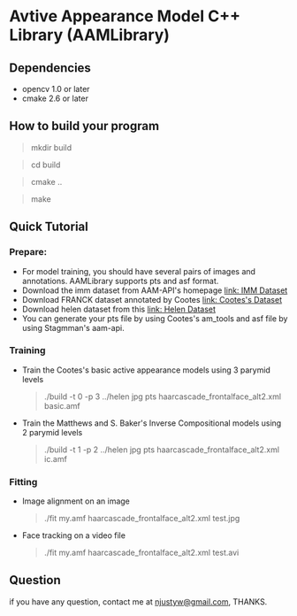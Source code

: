 
# Avtive Appearance Model C++ Library (AAMLibrary)


## Dependencies
- opencv 1.0 or later
- cmake 2.6 or later
 
## How to build your program

  > mkdir build 

  > cd build

  > cmake ..

  > make

## Quick Tutorial

### Prepare: 
- For model training, you should have several pairs of images and annotations. AAMLibrary supports pts and asf format.
- Download the imm dataset from AAM-API's homepage [link: IMM Dataset](http://www2.imm.dtu.dk/pubdb/views/publication_details.php?id=922)
- Download FRANCK dataset annotated by Cootes [link: Cootes's Dataset](http://personalpages.manchester.ac.uk/staff/timothy.f.cootes/tfc_software.html)
- Download helen dataset from this [link: Helen Dataset](http://ibug.doc.ic.ac.uk/resources/facial-point-annotations/)
- You can generate your pts file by using Cootes's am_tools and asf file by using Stagmman's aam-api.
 

### Training 

- Train the Cootes's basic active appearance models using 3 parymid levels
   > ./build -t 0 -p 3 ../helen jpg pts haarcascade_frontalface_alt2.xml basic.amf

- Train the Matthews and S. Baker's Inverse Compositional models using 2 parymid levels
   > ./build -t 1 -p 2 ../helen jpg pts haarcascade_frontalface_alt2.xml ic.amf

 
### Fitting

- Image alignment on an image 
   > ./fit my.amf haarcascade_frontalface_alt2.xml test.jpg
   

- Face tracking on a video file
   > ./fit my.amf haarcascade_frontalface_alt2.xml test.avi

## Question
if you have any question, contact me at njustyw@gmail.com, THANKS.
